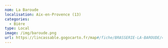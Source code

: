 ```yaml
---
nom: La Baroude
localisation: Aix-en-Provence (13)
categories:
  - Bière
type: Local
image: /img/baroude.png
url: https://lincassable.gogocarto.fr/map#/fiche/BRASSERIE-LA-BAROUDE/4/
---
```

